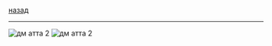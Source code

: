 [назад](../../../../ib/ib-1-2.md#Дискретная-математика)
***
![дм атта 2](../../../../images/2-sem/dm/ib/theory/att2/th5.jpg)
![дм атта 2](../../../../images/2-sem/dm/ib/theory/att2/th12.jpg)